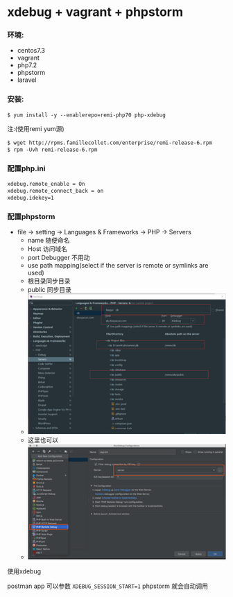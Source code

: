# xdebug + vagrant + phpstorm

### 环境:
- centos7.3
- vagrant
- php7.2
- phpstorm
- laravel

### 安装:
```
$ yum install -y --enablerepo=remi-php70 php-xdebug
```

注:(使用remi yum源)
```
$ wget http://rpms.famillecollet.com/enterprise/remi-release-6.rpm
$ rpm -Uvh remi-release-6.rpm
```

### 配置php.ini
```
xdebug.remote_enable = On
xdebug.remote_connect_back = on
xdebug.idekey=1
```

### 配置phpstorm

- file -> setting -> Languages & Frameworks -> PHP -> Servers
    + name 随便命名
    + Host 访问域名
    + port Debugger 不用动
    + use path mapping(select if the server is remote or symlinks are used)
    + 根目录同步目录
    + public 同步目录
    + <img src="./imgs/service.jpg" />
    + 这里也可以
    + ![](./imgs/server2.png)


使用xdebug

postman app 可以参数 `XDEBUG_SESSION_START=1` phpstorm 就会自动调用
